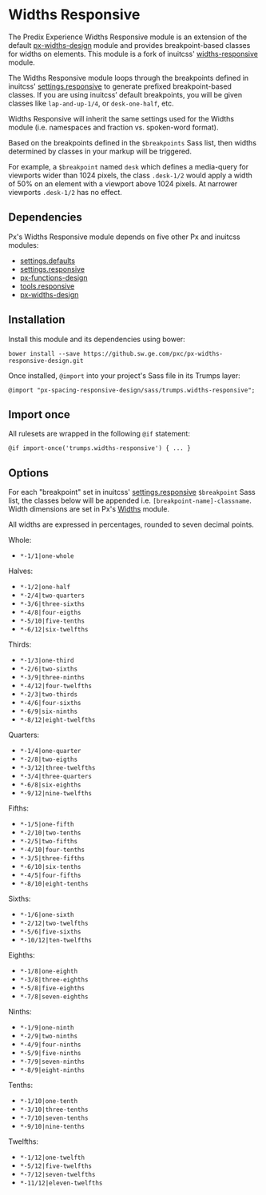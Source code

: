 # Widths Responsive

The Predix Experience Widths Responsive module is an extension of the default [px-widths-design](https://github.sw.ge.com/pxc/px-widths-design) module and provides breakpoint-based classes for widths on elements. This module is a fork of inuitcss' [widths-responsive](https://github.com/inuitcss/trumps.widths-responsive) module.

The Widths Responsive module loops through the breakpoints defined in inuitcss' [settings.responsive](https://github.com/inuitcss/settings.responsive) to generate prefixed breakpoint-based classes. If you are using inuitcss’ default breakpoints, you will be given classes like `lap-and-up-1/4`, or `desk-one-half`, etc.

Widths Responsive will inherit the same settings used for the Widths module (i.e. namespaces and fraction vs. spoken-word format).

Based on the breakpoints defined in the `$breakpoints` Sass list, then widths determined by classes in your markup will be triggered.

For example, a `$breakpoint` named `desk` which defines a media-query for viewports wider than 1024 pixels, the class `.desk-1/2` would apply a width of 50% on an element with a viewport above 1024 pixels. At narrower viewports `.desk-1/2` has no effect.

## Dependencies

Px's Widths Responsive module depends on five other Px and inuitcss modules:

* [settings.defaults](https://github.com/inuitcss/settings.defaults)
* [settings.responsive](https://github.com/inuitcss/settings.responsive)
* [px-functions-design](https://github.sw.ge.com/pxc/px-functions-design)
* [tools.responsive](https://github.com/inuitcss/tools.responsive)
* [px-widths-design](https://github.sw.ge.com/pxc/px-widths-design)

## Installation

Install this module and its dependencies using bower:

    bower install --save https://github.sw.ge.com/pxc/px-widths-responsive-design.git

Once installed, `@import` into your project's Sass file in its Trumps layer:

    @import "px-spacing-responsive-design/sass/trumps.widths-responsive";

## Import once

All rulesets are wrapped in the following `@if` statement:

    @if import-once('trumps.widths-responsive') { ... }

## Options

For each "breakpoint" set in inuitcss' [settings.responsive](https://github.com/inuitcss/settings.responsive) `$breakpoint` Sass list, the classes below will be appended i.e. `[breakpoint-name]-classname`. Width dimensions are set in Px's [Widths](https://github.sw.ge.com/pxc/px-widths-design) module.

All widths are expressed in percentages, rounded to seven decimal points.

Whole:

* `*-1/1|one-whole`

Halves:

* `*-1/2|one-half`
* `*-2/4|two-quarters`
* `*-3/6|three-sixths`
* `*-4/8|four-eigths`
* `*-5/10|five-tenths`
* `*-6/12|six-twelfths`

Thirds:

* `*-1/3|one-third`
* `*-2/6|two-sixths`
* `*-3/9|three-ninths`
* `*-4/12|four-twelfths` 
* `*-2/3|two-thirds`
* `*-4/6|four-sixths`
* `*-6/9|six-ninths`
* `*-8/12|eight-twelfths`

Quarters:

* `*-1/4|one-quarter`
* `*-2/8|two-eigths`
* `*-3/12|three-twelfths`
* `*-3/4|three-quarters`
* `*-6/8|six-eighths`
* `*-9/12|nine-twelfths`

Fifths:

* `*-1/5|one-fifth`
* `*-2/10|two-tenths`
* `*-2/5|two-fifths`
* `*-4/10|four-tenths`
* `*-3/5|three-fifths`
* `*-6/10|six-tenths`
* `*-4/5|four-fifths`
* `*-8/10|eight-tenths`

Sixths:

* `*-1/6|one-sixth`
* `*-2/12|two-twelfths`
* `*-5/6|five-sixths`
* `*-10/12|ten-twelfths`

Eighths:

* `*-1/8|one-eighth`
* `*-3/8|three-eighths`
* `*-5/8|five-eighths`
* `*-7/8|seven-eighths`

Ninths:

* `*-1/9|one-ninth`
* `*-2/9|two-ninths`
* `*-4/9|four-ninths`
* `*-5/9|five-ninths`
* `*-7/9|seven-ninths`
* `*-8/9|eight-ninths`

Tenths:

* `*-1/10|one-tenth`
* `*-3/10|three-tenths`
* `*-7/10|seven-tenths`
* `*-9/10|nine-tenths`

Twelfths:

* `*-1/12|one-twelfth`
* `*-5/12|five-twelfths`
* `*-7/12|seven-twelfths`
* `*-11/12|eleven-twelfths`
